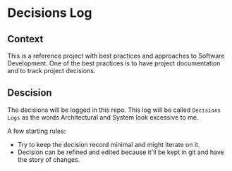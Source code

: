 # Decisions Log

## Context
This is a reference project with best practices and approaches to Software Development. One of the best practices is to have project documentation and to track project decisions. 

## Descision
The decisions will be logged in this repo. This log will be called `Decisions Logs` as the words Architectural and System look excessive to me.

A few starting rules:
  - Try to keep the decision record minimal and might iterate on it. 
  - Decision can be refined and edited because it'll be kept in git and have the story of changes.
